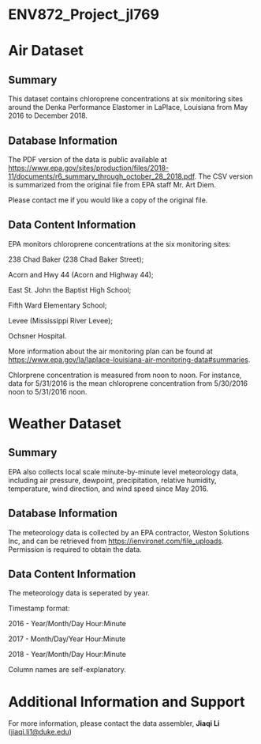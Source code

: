 # ENV872_Project_jl769

# Air Dataset

## Summary

This dataset contains chloroprene concentrations at six monitoring sites around the Denka Performance Elastomer in LaPlace, Louisiana from May 2016 to December 2018.

## Database Information

The PDF version of the data is public available at https://www.epa.gov/sites/production/files/2018-11/documents/r6_summary_through_october_28_2018.pdf.
The CSV version is summarized from the original file from EPA staff Mr. Art Diem.

Please contact me if you would like a copy of the original file.

## Data Content Information

EPA monitors chloroprene concentrations at the six monitoring sites:

238 Chad Baker (238 Chad Baker Street);

Acorn and Hwy 44 (Acorn and Highway 44);

East St. John the Baptist High School;

Fifth Ward Elementary School;

Levee (Mississippi River Levee);

Ochsner Hospital.

More information about the air monitoring plan can be found at https://www.epa.gov/la/laplace-louisiana-air-monitoring-data#summaries.

Chlorprene concentration is measured from noon to noon. For instance, data for 5/31/2016 is the mean chloroprene concentration from 5/30/2016 noon to 5/31/2016 noon.

# Weather Dataset

## Summary
EPA also collects local scale minute-by-minute level meteorology data, including air pressure, dewpoint, precipitation, relative humidity, temperature, wind direction, and wind speed since May 2016.

## Database Information
The meteorology data is collected by an EPA contractor, Weston Solutions Inc, and can be retrieved from https://ienvironet.com/file_uploads. Permission is required to obtain the data.

## Data Content Information
The meteorology data is seperated by year.

Timestamp format:

2016 - Year/Month/Day Hour:Minute

2017 - Month/Day/Year Hour:Minute

2018 - Year/Month/Day Hour:Minute

Column names are self-explanatory. 

# Additional Information and Support
For more information, please contact the data assembler, **Jiaqi Li** (jiaqi.li1@duke.edu)
